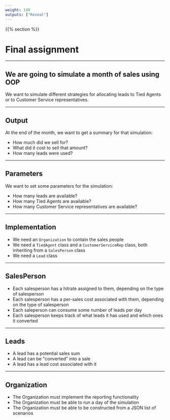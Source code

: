 ```yaml
---
weight: 140
outputs: ["Reveal"]
---
```


{{% section %}}

# Final assignment

---

## We are going to simulate a month of sales using OOP

We want to simulate different strategies for allocating leads to Tied Agents or to Customer Service representatives.

---

## Output

At the end of the month, we want to get a summary for that simulation:

- How much did we sell for?
- What did it cost to sell that amount?
- How many leads were used?

---

## Parameters

We want to set some parameters for the simulation:

- How many leads are available?
- How many Tied Agents are available?
- How many Customer Service representatives are available?

---

## Implementation

- We need an `Organization` to contain the sales people
- We need a `TiedAgent` class and a `CustomerServiceRep` class, both inheriting from a `SalesPerson` class
- We need a `Lead` class

---

## SalesPerson

- Each salesperson has a hitrate assigned to them, depending on the type of salesperson
- Each salesperson has a per-sales cost associated with them, depending on the type of salesperson
- Each saleperson can consume some number of leads per day
- Each salesperson keeps track of what leads it has used and which ones it converted

---

## Leads

- A lead has a potential sales sum
- A lead can be "converted" into a sale
- A lead has a lead cost associated with it

---

## Organization

- The Organization must implement the reporting functionality
- The Organization must be able to run a day of the simulation
- The Organization must be able to be constructed from a JSON list of scenarios
